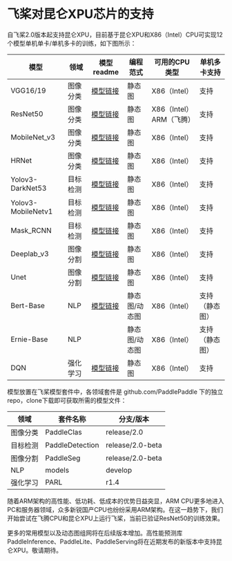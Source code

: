 # 飞桨对昆仑XPU芯片的支持

自飞桨2.0版本起支持昆仑XPU，目前基于昆仑XPU和X86（Intel）CPU可实现12个模型单机单卡/单机多卡的训练，如下图所示：

| 模型               | 领域     | 模型readme | 编程范式      | 可用的CPU类型           | 单机多卡支持   |
| ------------------ | -------- | ---------- | ------------- | ----------------------- | -------------- |
| VGG16/19           | 图像分类 | [模型链接](https://github.com/PaddlePaddle/PaddleClas/blob/dygraph/docs/zh_CN/extension/train_on_xpu.md)   | 静态图        | X86（Intel）            | 支持           |
| ResNet50           | 图像分类 | [模型链接](https://github.com/PaddlePaddle/PaddleClas/blob/dygraph/docs/zh_CN/extension/train_on_xpu.md)    | 静态图        | X86（Intel）ARM（飞腾） | 支持           |
| MobileNet_v3       | 图像分类 | [模型链接](https://github.com/PaddlePaddle/PaddleClas/blob/dygraph/docs/zh_CN/extension/train_on_xpu.md)    | 静态图        | X86（Intel）            | 支持           |
| HRNet              | 图像分类 | [模型链接](https://github.com/PaddlePaddle/PaddleClas/blob/dygraph/docs/zh_CN/extension/train_on_xpu.md)    | 静态图        | X86（Intel）            | 支持           |
| Yolov3-DarkNet53   | 目标检测 | [模型链接](https://github.com/PaddlePaddle/PaddleDetection/blob/master/docs/tutorials/train_on_kunlun.md)    | 静态图        | X86（Intel）            | 支持           |
| Yolov3-MobileNetv1 | 目标检测 | [模型链接](https://github.com/PaddlePaddle/PaddleDetection/blob/master/docs/tutorials/train_on_kunlun.md)   | 静态图        | X86（Intel）            | 支持           |
| Mask_RCNN          | 目标检测 | [模型链接](https://github.com/PaddlePaddle/PaddleDetection/blob/master/docs/tutorials/train_on_kunlun.md)   | 静态图        | X86（Intel）            | 支持           |
| Deeplab_v3         | 图像分割 | [模型链接](https://github.com/PaddlePaddle/PaddleSeg/blob/release/v2.0.0-rc/legacy/docs/train_on_xpu.md)    | 静态图        | X86（Intel）            | 支持           |
| Unet               | 图像分割 | [模型链接](https://github.com/PaddlePaddle/PaddleSeg/blob/release/v2.0.0-rc/legacy/docs/train_on_xpu.md)    | 静态图        | X86（Intel）            | 支持           |
| Bert-Base          | NLP      | [模型链接](https://github.com/PaddlePaddle/models/blob/6bb6834cf399254d59d67cf9f9d4c92b41eb6678/PaddleNLP/examples/language_model/bert/README.md)    | 静态图/动态图 | X86（Intel）            | 支持（静态图） |
| Ernie-Base         | NLP      |    | 静态图/动态图 | X86（Intel）            | 支持（静态图） |
| DQN                | 强化学习 | [模型链接](https://github.com/PaddlePaddle/PARL/blob/develop/examples/DQN/README.md)    | 静态图        | X86（Intel）            | 支持           |

模型放置在飞桨模型套件中，各领域套件是 github.com/PaddlePaddle 下的独立repo，clone下载即可获取所需的模型文件：

| 领域     | 套件名称        | 分支/版本        |
| -------- | --------------- | ---------------- |
| 图像分类 | PaddleClas      | release/2.0      |
| 目标检测 | PaddleDetection | release/2.0-beta |
| 图像分割 | PaddleSeg       | release/2.0-beta |
| NLP      | models          | develop          |
| 强化学习 | PARL            | r1.4             |

随着ARM架构的高性能、低功耗、低成本的优势日益突显，ARM CPU更多地进入PC和服务器领域，众多新锐国产CPU也纷纷采用ARM架构。在这一趋势下，我们开始尝试在飞腾CPU和昆仑XPU上运行飞桨，当前已验证ResNet50的训练效果。

更多的常用模型以及动态图组网将在后续版本增加。高性能预测库PaddleInference、PaddleLite、PaddleServing将在近期发布的新版本中支持昆仑XPU。敬请期待。
